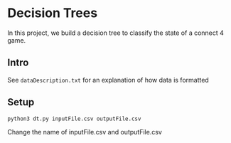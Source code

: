 # Decision Trees
In this project, we build a decision tree to classify the state of a connect 4 game.

## Intro
See `dataDescription.txt` for an explanation of how data is formatted

## Setup
`python3 dt.py inputFile.csv outputFile.csv`

Change the name of inputFile.csv and outputFile.csv